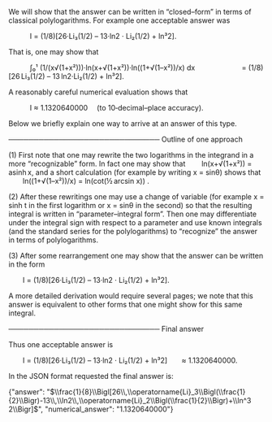 We will show that the answer can be written in “closed–form” in terms of classical polylogarithms. For example one acceptable answer was

   I = (1/8)[26·Li₃(1/2) – 13·ln2 · Li₂(1/2) + ln³2].

That is, one may show that

   ∫₀¹ (1/(x√(1+x²)))·ln(x+√(1+x²))·ln((1+√(1–x²))/x) dx
       = (1/8) [26 Li₃(1/2) – 13 ln2·Li₂(1/2) + ln³2].

A reasonably careful numerical evaluation shows that

   I ≈ 1.1320640000  (to 10‐decimal–place accuracy).

Below we briefly explain one way to arrive at an answer of this type.

──────────────────────────────
Outline of one approach

(1) First note that one may rewrite the two logarithms in the integrand in a more “recognizable” form. In fact one may show that
  ln(x+√(1+x²)) = asinh x,
and a short calculation (for example by writing x = sinθ) shows that
  ln((1+√(1–x²))/x) = ln(cot(½ arcsin x)) .

(2) After these rewritings one may use a change of variable (for example x = sinh t in the first logarithm or x = sinθ in the second) so that the resulting integral is written in “parameter–integral form”. Then one may differentiate under the integral sign with respect to a parameter and use known integrals (and the standard series for the polylogarithms) to “recognize” the answer in terms of polylogarithms.

(3) After some rearrangement one may show that the answer can be written in the form

  I = (1/8)[26·Li₃(1/2) – 13·ln2 · Li₂(1/2) + ln³2].

A more detailed derivation would require several pages; we note that this answer is equivalent to other forms that one might show for this same integral.

──────────────────────────────
Final answer

Thus one acceptable answer is

  I = (1/8)[26·Li₃(1/2) – 13·ln2 · Li₂(1/2) + ln³2]  ≈ 1.1320640000.

In the JSON format requested the final answer is:

{"answer": "$\\frac{1}{8}\\Bigl[26\\,\\operatorname{Li}_3\\Bigl(\\frac{1}{2}\\Bigr)-13\\,\\ln2\\,\\operatorname{Li}_2\\Bigl(\\frac{1}{2}\\Bigr)+\\ln^3 2\\Bigr]$", "numerical_answer": "1.1320640000"}